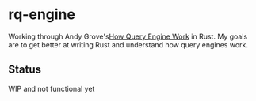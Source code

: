 # rq-engine

Working through Andy Grove's[How Query Engine Work](https://howqueryengineswork.com/00-introduction.html) in Rust. My goals are to get better at writing Rust and understand how query engines work.

## Status
WIP and not functional yet